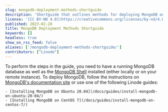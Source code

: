 ```yaml
---
slug: mongodb-deployment-methods-shortguide
description: 'Shortguide that outlines methods for deploying MongoDB on Linode.'
license: '[CC BY-ND 4.0](https://creativecommons.org/licenses/by-nd/4.0)'
published: 2023-02-28
title: MongoDB Deployment Methods Shortguide
keywords: []
headless: true
show_on_rss_feed: false
aliases: ['/mongodb-deployment-methods-shortguide/']
contributors: ["Linode"]
---
```


To perform the steps in the guide, you need to have a running MongoDB database as well as the [MongoDB Shell](/docs/guides/mongodb-community-shell-installation/) installed (either locally or on your remote instance). To deploy MongoDB, follow the instructions on [MongoDB's documentation site](https://www.mongodb.com/docs/manual/administration/install-on-linux/) or use one of the following Linode guides:

    - [Installing MongoDB on Ubuntu 20.04](/docs/guides/install-mongodb-on-ubuntu-20-04/)
    - [Installing MongoDB on CentOS 7](/docs/guides/install-mongodb-on-centos-7/)